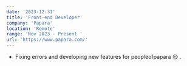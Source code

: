 ```yaml
---
date: '2023-12-31'
title: 'Front-end Developer'
company: 'Papara'
location: 'Remote'
range: 'Nov 2023 - Present '
url: 'https://www.papara.com/'
---
```


- Fixing errors and developing new features for peopleofpapara 😍 .
